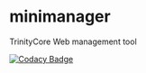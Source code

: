 # minimanager
TrinityCore Web management tool

[![Codacy Badge](https://api.codacy.com/project/badge/Grade/824fd3f3a62b415a87a4e9ce24348d15)](https://www.codacy.com/app/TrinityCore/minimanager?utm_source=github.com&amp;utm_medium=referral&amp;utm_content=TrinityCore/minimanager&amp;utm_campaign=Badge_Grade)
